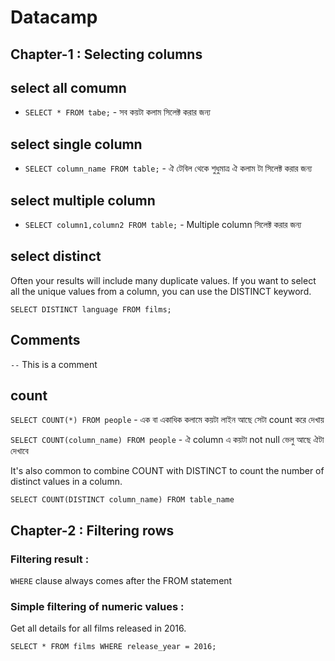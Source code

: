 # Datacamp

## **Chapter-1 : Selecting columns**

## select all comumn
* `SELECT * FROM tabe;` - সব কয়টা কলাম সিলেক্ট করার জন্য 
## select single column
* `SELECT column_name FROM table;` - ঐ টেবিল থেকে শুধুমাত্র ঐ কলাম টা সিলেক্ট করার জন্য
## select multiple column
* `SELECT column1,column2 FROM table;` - Multiple column সিলেক্ট করার জন্য 

## select distinct
Often your results will include many duplicate values. If you want to select all the unique values from a column, you can use the DISTINCT keyword.

`SELECT DISTINCT language FROM films;`

## Comments
`--` This is a comment


## count

`SELECT COUNT(*) FROM people` - এক বা একাধিক কলামে  কয়টা লাইন আছে সেটা count করে দেখায় 

`SELECT COUNT(column_name) FROM people` - ঐ column এ কয়টা not null ভেলু আছে ঐটা দেখাবে 

It's also common to combine COUNT with DISTINCT to count the number of distinct values in a column.

`SELECT COUNT(DISTINCT column_name) FROM table_name`

## **Chapter-2 : Filtering rows**


### Filtering result : 

`WHERE` clause always comes after the FROM statement
### Simple filtering of numeric values :
Get all details for all films released in 2016.

`SELECT * FROM films WHERE release_year = 2016;`

